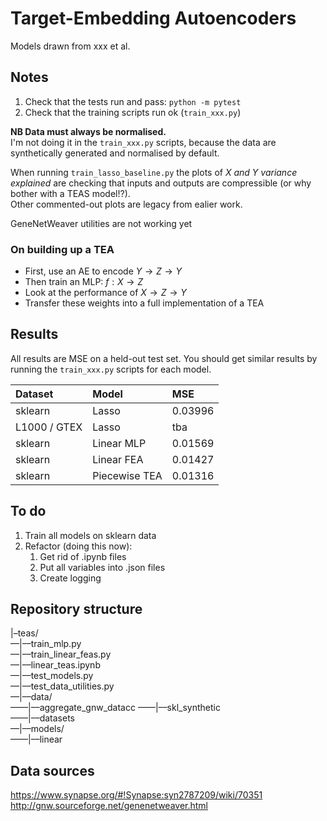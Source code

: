 # Target-Embedding Autoencoders

Models drawn from xxx et al.  

## Notes

1. Check that the tests run and pass: `python -m pytest`
2. Check that the training scripts run ok (`train_xxx.py`)

**NB Data must always be normalised.**  
I'm not doing it in the `train_xxx.py` scripts, because the data are synthetically generated and normalised by default.  

When running `train_lasso_baseline.py` the plots of $X$ *and* $Y$ *variance explained* are checking that inputs and outputs are compressible (or why bother with a TEAS model!?).  
Other commented-out plots are legacy from ealier work.  

GeneNetWeaver utilities are not working yet  

### On building up a TEA

* First, use an AE to encode $Y \to Z \to Y$  
* Then train an MLP: $f: X \to Z$  
* Look at the performance of $X \to Z \to Y$  
* Transfer these weights into a full implementation of a TEA

## Results

All results are MSE on a held-out test set. You should get similar results by running the `train_xxx.py` scripts for each model.  

| Dataset        | Model         | MSE      |
| :------------- | :-------      | :------  |
| sklearn        | Lasso         | 0.03996  |
| L1000 / GTEX   | Lasso         | tba      |
| sklearn        | Linear MLP    | 0.01569  |
| sklearn        | Linear FEA    | 0.01427  |
|sklearn         | Piecewise TEA | 0.01316

## To do

1. Train all models on sklearn data
2. Refactor (doing this now):  
   1. Get rid of .ipynb files
   2. Put all variables into .json files
   3. Create logging

## Repository structure

|–teas/  
––|––train_mlp.py  
––|––train_linear_feas.py  
––|––linear_teas.ipynb  
––|––test_models.py  
––|––test_data_utilities.py  
––|––data/  
––––|––aggregate_gnw_datacc
––––|––skl_synthetic  
––––|––datasets  
––|––models/  
––––|––linear  

## Data sources  

https://www.synapse.org/#!Synapse:syn2787209/wiki/70351
http://gnw.sourceforge.net/genenetweaver.html
